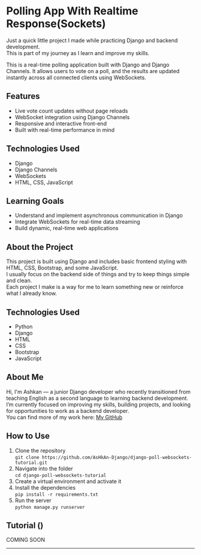 # Polling App With Realtime Response(Sockets)

Just a quick little project I made while practicing Django and backend development.  
This is part of my journey as I learn and improve my skills.

This is a real-time polling application built with Django and Django Channels. It allows users to vote on a poll, and the results are updated instantly across all connected clients using WebSockets.

## Features
- Live vote count updates without page reloads
- WebSocket integration using Django Channels
- Responsive and interactive front-end
- Built with real-time performance in mind

## Technologies Used
- Django
- Django Channels
- WebSockets
- HTML, CSS, JavaScript

## Learning Goals
- Understand and implement asynchronous communication in Django
- Integrate WebSockets for real-time data streaming
- Build dynamic, real-time web applications

## About the Project

This project is built using Django and includes basic frontend styling with HTML, CSS, Bootstrap, and some JavaScript.  
I usually focus on the backend side of things and try to keep things simple and clean.  
Each project I make is a way for me to learn something new or reinforce what I already know.


## Technologies Used

- Python
- Django
- HTML
- CSS
- Bootstrap
- JavaScript

## About Me

Hi, I'm Ashkan — a junior Django developer who recently transitioned from teaching English as a second language to learning backend development.  
I’m currently focused on improving my skills, building projects, and looking for opportunities to work as a backend developer.  
You can find more of my work here: [My GitHub](https://github.com/AsHkAn-Django)

## How to Use

1. Clone the repository  
   `git clone https://github.com/AsHkAn-Django/django-poll-websockets-tutorial.git`
2. Navigate into the folder  
   `cd django-poll-websockets-tutorial`
3. Create a virtual environment and activate it
4. Install the dependencies  
   `pip install -r requirements.txt`
5. Run the server  
   `python manage.py runserver`

## Tutorial ()

COMING SOON

---

